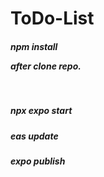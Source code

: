 # ToDo-List 
##### npm install <p> after clone repo. <p>  <br>
##### npx expo start <!--- second run this command on vscode for run the app. -->  <br>
##### eas update     <!---once you clone repo then you have to run this command. --> <br>
##### expo publish   <!--- this command will able you to publish app on expo cloud. --> <br>

